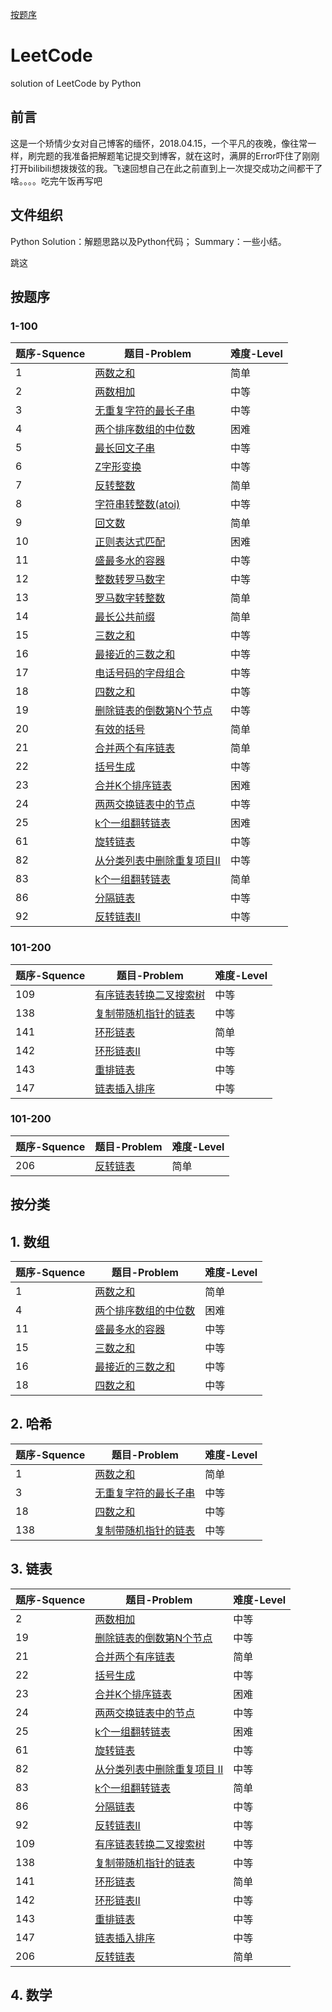 [按题序](#jump)

# LeetCode
solution of LeetCode by Python

## 前言
这是一个矫情少女对自己博客的缅怀，2018.04.15，一个平凡的夜晚，像往常一样，刷完题的我准备把解题笔记提交到博客，就在这时，满屏的Error吓住了刚刚打开bilibili想拨拨弦的我。飞速回想自己在此之前直到上一次提交成功之间都干了啥。。。。吃完午饭再写吧

## 文件组织
Python Solution：解题思路以及Python代码；
Summary：一些小结。

<span id="jump">跳这</span>
## 按题序
### 1-100
题序-Squence  |  题目-Problem  |  难度-Level  
 ------------ | ------------- | ------------
1 | <a href="https://github.com/Rosevil1874/LeetCode/tree/master/Python-Solution/1_Two_Sum">两数之和</a> | 简单 
2 | <a href="https://github.com/Rosevil1874/LeetCode/tree/master/Python-Solution/2_Add_Two_Numbers">两数相加</a> | 中等 
3 | <a href="https://github.com/Rosevil1874/LeetCode/tree/master/Python-Solution/3_Longest_Substring_Without_Repeating_Characters">无重复字符的最长子串</a> | 中等 
4 | <a href="https://github.com/Rosevil1874/LeetCode/tree/master/Python-Solution/4_Median_of_Two_Sorted_Arrays">两个排序数组的中位数</a> | 困难 
5 | <a href="https://github.com/Rosevil1874/LeetCode/tree/master/Python-Solution/5_Longest_Palindromic_Substring">最长回文子串</a> | 中等 
6 | <a href="https://github.com/Rosevil1874/LeetCode/tree/master/Python-Solution/6_ZigZag_Conversion">Z字形变换</a> | 中等 
7 | <a href="https://github.com/Rosevil1874/LeetCode/tree/master/Python-Solution/7_Reverse_Integer">反转整数</a> | 简单 
8 | <a href="https://github.com/Rosevil1874/LeetCode/tree/master/Python-Solution/8_String-to-Integer(atoi)">字符串转整数(atoi)</a> | 中等 
9 | <a href="https://github.com/Rosevil1874/LeetCode/tree/master/Python-Solution/9_Palindrome_Number">回文数</a> | 简单 
10 | <a href="https://github.com/Rosevil1874/LeetCode/tree/master/Python-Solution/10_Regular_Expression_Matching">正则表达式匹配</a> | 困难 
11 | <a href="https://github.com/Rosevil1874/LeetCode/tree/master/Python-Solution/11_Container_With_Most_Water">盛最多水的容器 </a> | 中等 
12 | <a href="https://github.com/Rosevil1874/LeetCode/tree/master/Python-Solution/12_Integer_to_Roman">整数转罗马数字</a> | 中等 
13 | <a href="https://github.com/Rosevil1874/LeetCode/tree/master/Python-Solution/13_Roman_to_Integer">罗马数字转整数</a> | 简单 
14 | <a href="https://github.com/Rosevil1874/LeetCode/tree/master/Python-Solution/14_Longest_Common_Prefix">最长公共前缀</a> | 简单
15 | <a href="https://github.com/Rosevil1874/LeetCode/tree/master/Python-Solution/15_3Sum">三数之和</a> | 中等 
16 | <a href="https://github.com/Rosevil1874/LeetCode/tree/master/Python-Solution/16_3Sum_Closest">最接近的三数之和</a> | 中等 
17 | <a href="https://github.com/Rosevil1874/LeetCode/tree/master/Python-Solution/17_Letter_Combinationsof_a_PhoneNumber">电话号码的字母组合</a> | 中等 
18 | <a href="https://github.com/Rosevil1874/LeetCode/tree/master/Python-Solution/18_4Sum">四数之和</a> | 中等 
19 | <a href="https://github.com/Rosevil1874/LeetCode/tree/master/Python-Solution/19_Remove-Nth-Node-From-End-of-List">删除链表的倒数第N个节点</a> | 中等 
20 | <a href="https://github.com/Rosevil1874/LeetCode/tree/master/Python-Solution/20_Valid-Parentheses">有效的括号</a> | 简单 
21 | <a href="https://github.com/Rosevil1874/LeetCode/tree/master/Python-Solution/21_Merge-Two-Sorted-Lists">合并两个有序链表</a> | 简单 
22 | <a href="https://github.com/Rosevil1874/LeetCode/tree/master/Python-Solution/22_Generate-Parentheses">括号生成</a> | 中等
23 | <a href="https://github.com/Rosevil1874/LeetCode/tree/master/Python-Solution/23_Merge-k-Sorted-Lists">合并K个排序链表</a> | 困难 
24 | <a href="https://github.com/Rosevil1874/LeetCode/tree/master/Python-Solution/24_Swap-Nodes-in-Pairs">两两交换链表中的节点</a> | 中等  
25 | <a href="https://github.com/Rosevil1874/LeetCode/tree/master/Python-Solution/25_Reverse_Nodes_in_k-Group">k个一组翻转链表</a> | 困难
61 | <a href="https://github.com/Rosevil1874/LeetCode/tree/master/Python-Solution/61_Rotate-List">旋转链表</a> | 中等 | 
82 | <a href="https://github.com/Rosevil1874/LeetCode/tree/master/Python-Solution/82_Remove-Duplicates-from-Sorted-List-II">从分类列表中删除重复项目II</a> | 中等 
83 | <a href="https://github.com/Rosevil1874/LeetCode/tree/master/Python-Solution/83_Remove-Duplicates-from-Sorted-List">k个一组翻转链表</a> | 简单 
86 | <a href="https://github.com/Rosevil1874/LeetCode/tree/master/Python-Solution/86_Partition-List">分隔链表</a> | 中等 
92 | <a href="https://github.com/Rosevil1874/LeetCode/tree/master/Python-Solution/92_Reverse-Linked-List-II">反转链表II</a> | 中等 

### 101-200
题序-Squence  |  题目-Problem  |  难度-Level  
 ------------ | ------------- | ------------
109 | <a href="https://github.com/Rosevil1874/LeetCode/tree/master/Python-Solution/109_Convert-Sorted-List-to-Binary-Search-Tree">有序链表转换二叉搜索树</a> | 中等 
138 | <a href="https://github.com/Rosevil1874/LeetCode/tree/master/Python-Solution/138_Copy-List-with-Random-Pointer">复制带随机指针的链表</a> | 中等 
141 | <a href="https://github.com/Rosevil1874/LeetCode/tree/master/Python-Solution/141_Linked-List-Cycle">环形链表</a> | 简单 
142 | <a href="https://github.com/Rosevil1874/LeetCode/tree/master/Python-Solution/142_Linked-List-Cycle-II">环形链表II</a> | 中等 
143 | <a href="https://github.com/Rosevil1874/LeetCode/tree/master/Python-Solution/143_Reorder-List">重排链表</a> | 中等 
147 | <a href="https://github.com/Rosevil1874/LeetCode/tree/master/Python-Solution/147_Insertion-Sort-List">链表插入排序</a> | 中等 

### 101-200
题序-Squence  |  题目-Problem  |  难度-Level  
 ------------ | ------------- | ------------
206 | <a href="https://github.com/Rosevil1874/LeetCode/tree/master/Python-Solution/206_Reverse-Linked-List">反转链表</a> | 简单 



## 按分类
## 1. 数组
题序-Squence  |  题目-Problem  |  难度-Level  
 ------------ | ------------- | ------------
1 | <a href="https://github.com/Rosevil1874/LeetCode/tree/master/Python-Solution/1_Two_Sum">两数之和</a> | 简单 
4 | <a href="https://github.com/Rosevil1874/LeetCode/tree/master/Python-Solution/4_Median_of_Two_Sorted_Arrays">两个排序数组的中位数</a> | 困难 
11 | <a href="https://github.com/Rosevil1874/LeetCode/tree/master/Python-Solution/11_Container_With_Most_Water">盛最多水的容器 </a> | 中等 
15 | <a href="https://github.com/Rosevil1874/LeetCode/tree/master/Python-Solution/15_3Sum">三数之和</a> | 中等 
16 | <a href="https://github.com/Rosevil1874/LeetCode/tree/master/Python-Solution/16_3Sum_Closest">最接近的三数之和</a> | 中等 
18 | <a href="https://github.com/Rosevil1874/LeetCode/tree/master/Python-Solution/18_4Sum">四数之和</a> | 中等 

## 2. 哈希
题序-Squence  |  题目-Problem  |  难度-Level  
 ------------ | ------------- | ------------
1 | <a href="https://github.com/Rosevil1874/LeetCode/tree/master/Python-Solution/1_Two_Sum">两数之和</a> | 简单 
3 | <a href="https://github.com/Rosevil1874/LeetCode/tree/master/Python-Solution/3_Longest_Substring_Without_Repeating_Characters">无重复字符的最长子串</a> | 中等 
18 | <a href="https://github.com/Rosevil1874/LeetCode/tree/master/Python-Solution/18_4Sum">四数之和</a> | 中等 
138 | <a href="https://github.com/Rosevil1874/LeetCode/tree/master/Python-Solution/138_Copy-List-with-Random-Pointer">复制带随机指针的链表</a> | 中等 


## 3. 链表
题序-Squence  |  题目-Problem  |  难度-Level  
 ------------ | ------------- | ------------
2 | <a href="https://github.com/Rosevil1874/LeetCode/tree/master/Python-Solution/2_Add_Two_Numbers">两数相加</a> | 中等 
19 | <a href="https://github.com/Rosevil1874/LeetCode/tree/master/Python-Solution/19_Remove-Nth-Node-From-End-of-List">删除链表的倒数第N个节点</a> | 中等 
21 | <a href="https://github.com/Rosevil1874/LeetCode/tree/master/Python-Solution/21_Merge-Two-Sorted-Lists">合并两个有序链表</a> | 简单 
22 | <a href="https://github.com/Rosevil1874/LeetCode/tree/master/Python-Solution/22_Generate-Parentheses">括号生成</a> | 中等
23 | <a href="https://github.com/Rosevil1874/LeetCode/tree/master/Python-Solution/23_Merge-k-Sorted-Lists">合并K个排序链表</a> | 困难 
24 | <a href="https://github.com/Rosevil1874/LeetCode/tree/master/Python-Solution/24_Swap-Nodes-in-Pairs">两两交换链表中的节点</a> | 中等  
25 | <a href="https://github.com/Rosevil1874/LeetCode/tree/master/Python-Solution/25_Reverse_Nodes_in_k-Group">k个一组翻转链表</a> | 困难
61 | <a href="https://github.com/Rosevil1874/LeetCode/tree/master/Python-Solution/61_Rotate-List">旋转链表</a> | 中等 | 
82 | <a href="https://github.com/Rosevil1874/LeetCode/tree/master/Python-Solution/82_Remove-Duplicates-from-Sorted-List-II">从分类列表中删除重复项目 II</a> | 中等 
83 | <a href="https://github.com/Rosevil1874/LeetCode/tree/master/Python-Solution/83_Remove-Duplicates-from-Sorted-List">k个一组翻转链表</a> | 简单 
86 | <a href="https://github.com/Rosevil1874/LeetCode/tree/master/Python-Solution/86_Partition-List">分隔链表</a> | 中等 
92 | <a href="https://github.com/Rosevil1874/LeetCode/tree/master/Python-Solution/92_Reverse-Linked-List-II">反转链表II</a> | 中等
109 | <a href="https://github.com/Rosevil1874/LeetCode/tree/master/Python-Solution/109_Convert-Sorted-List-to-Binary-Search-Tree">有序链表转换二叉搜索树</a> | 中等 
138 | <a href="https://github.com/Rosevil1874/LeetCode/tree/master/Python-Solution/138_Copy-List-with-Random-Pointer">复制带随机指针的链表</a> | 中等 
141 | <a href="https://github.com/Rosevil1874/LeetCode/tree/master/Python-Solution/141_Linked-List-Cycle">环形链表</a> | 简单 
142 | <a href="https://github.com/Rosevil1874/LeetCode/tree/master/Python-Solution/142_Linked-List-Cycle-II">环形链表II</a> | 中等 
143 | <a href="https://github.com/Rosevil1874/LeetCode/tree/master/Python-Solution/143_Reorder-List">重排链表</a> | 中等 
147 | <a href="https://github.com/Rosevil1874/LeetCode/tree/master/Python-Solution/147_Insertion-Sort-List">链表插入排序</a> | 中等 
206 | <a href="https://github.com/Rosevil1874/LeetCode/tree/master/Python-Solution/206_Reverse-Linked-List">反转链表</a> | 简单 

## 4. 数学